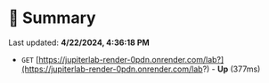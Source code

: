 # 📖 Summary
Last updated: **4/22/2024, 4:36:18 PM**

- `GET` [https://jupiterlab-render-0pdn.onrender.com/lab?](https://jupiterlab-render-0pdn.onrender.com/lab?) - **Up** (377ms)
